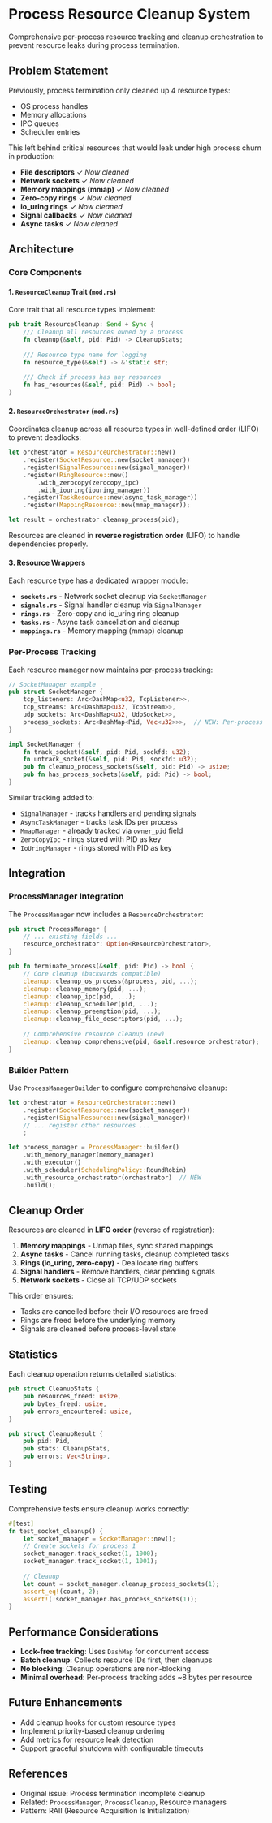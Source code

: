# Process Resource Cleanup System

Comprehensive per-process resource tracking and cleanup orchestration to prevent resource leaks during process termination.

## Problem Statement

Previously, process termination only cleaned up 4 resource types:
- OS process handles
- Memory allocations
- IPC queues
- Scheduler entries

This left behind critical resources that would leak under high process churn in production:
- **File descriptors** ✓ *Now cleaned*
- **Network sockets** ✓ *Now cleaned*
- **Memory mappings (mmap)** ✓ *Now cleaned*
- **Zero-copy rings** ✓ *Now cleaned*
- **io_uring rings** ✓ *Now cleaned*
- **Signal callbacks** ✓ *Now cleaned*
- **Async tasks** ✓ *Now cleaned*

## Architecture

### Core Components

#### 1. `ResourceCleanup` Trait (`mod.rs`)

Core trait that all resource types implement:

```rust
pub trait ResourceCleanup: Send + Sync {
    /// Cleanup all resources owned by a process
    fn cleanup(&self, pid: Pid) -> CleanupStats;
    
    /// Resource type name for logging
    fn resource_type(&self) -> &'static str;
    
    /// Check if process has any resources
    fn has_resources(&self, pid: Pid) -> bool;
}
```

#### 2. `ResourceOrchestrator` (`mod.rs`)

Coordinates cleanup across all resource types in well-defined order (LIFO) to prevent deadlocks:

```rust
let orchestrator = ResourceOrchestrator::new()
    .register(SocketResource::new(socket_manager))
    .register(SignalResource::new(signal_manager))
    .register(RingResource::new()
        .with_zerocopy(zerocopy_ipc)
        .with_iouring(iouring_manager))
    .register(TaskResource::new(async_task_manager))
    .register(MappingResource::new(mmap_manager));

let result = orchestrator.cleanup_process(pid);
```

Resources are cleaned in **reverse registration order** (LIFO) to handle dependencies properly.

#### 3. Resource Wrappers

Each resource type has a dedicated wrapper module:

- **`sockets.rs`** - Network socket cleanup via `SocketManager`
- **`signals.rs`** - Signal handler cleanup via `SignalManager`
- **`rings.rs`** - Zero-copy and io_uring ring cleanup
- **`tasks.rs`** - Async task cancellation and cleanup
- **`mappings.rs`** - Memory mapping (mmap) cleanup

### Per-Process Tracking

Each resource manager now maintains per-process tracking:

```rust
// SocketManager example
pub struct SocketManager {
    tcp_listeners: Arc<DashMap<u32, TcpListener>>,
    tcp_streams: Arc<DashMap<u32, TcpStream>>,
    udp_sockets: Arc<DashMap<u32, UdpSocket>>,
    process_sockets: Arc<DashMap<Pid, Vec<u32>>>,  // NEW: Per-process tracking
}

impl SocketManager {
    fn track_socket(&self, pid: Pid, sockfd: u32);
    fn untrack_socket(&self, pid: Pid, sockfd: u32);
    pub fn cleanup_process_sockets(&self, pid: Pid) -> usize;
    pub fn has_process_sockets(&self, pid: Pid) -> bool;
}
```

Similar tracking added to:
- `SignalManager` - tracks handlers and pending signals
- `AsyncTaskManager` - tracks task IDs per process
- `MmapManager` - already tracked via `owner_pid` field
- `ZeroCopyIpc` - rings stored with PID as key
- `IoUringManager` - rings stored with PID as key

## Integration

### ProcessManager Integration

The `ProcessManager` now includes a `ResourceOrchestrator`:

```rust
pub struct ProcessManager {
    // ... existing fields ...
    resource_orchestrator: Option<ResourceOrchestrator>,
}

pub fn terminate_process(&self, pid: Pid) -> bool {
    // Core cleanup (backwards compatible)
    cleanup::cleanup_os_process(&process, pid, ...);
    cleanup::cleanup_memory(pid, ...);
    cleanup::cleanup_ipc(pid, ...);
    cleanup::cleanup_scheduler(pid, ...);
    cleanup::cleanup_preemption(pid, ...);
    cleanup::cleanup_file_descriptors(pid, ...);
    
    // Comprehensive resource cleanup (new)
    cleanup::cleanup_comprehensive(pid, &self.resource_orchestrator);
}
```

### Builder Pattern

Use `ProcessManagerBuilder` to configure comprehensive cleanup:

```rust
let orchestrator = ResourceOrchestrator::new()
    .register(SocketResource::new(socket_manager))
    .register(SignalResource::new(signal_manager))
    // ... register other resources ...
    ;

let process_manager = ProcessManager::builder()
    .with_memory_manager(memory_manager)
    .with_executor()
    .with_scheduler(SchedulingPolicy::RoundRobin)
    .with_resource_orchestrator(orchestrator)  // NEW
    .build();
```

## Cleanup Order

Resources are cleaned in **LIFO order** (reverse of registration):

1. **Memory mappings** - Unmap files, sync shared mappings
2. **Async tasks** - Cancel running tasks, cleanup completed tasks
3. **Rings (io_uring, zero-copy)** - Deallocate ring buffers
4. **Signal handlers** - Remove handlers, clear pending signals
5. **Network sockets** - Close all TCP/UDP sockets

This order ensures:
- Tasks are cancelled before their I/O resources are freed
- Rings are freed before the underlying memory
- Signals are cleaned before process-level state

## Statistics

Each cleanup operation returns detailed statistics:

```rust
pub struct CleanupStats {
    pub resources_freed: usize,
    pub bytes_freed: usize,
    pub errors_encountered: usize,
}

pub struct CleanupResult {
    pub pid: Pid,
    pub stats: CleanupStats,
    pub errors: Vec<String>,
}
```

## Testing

Comprehensive tests ensure cleanup works correctly:

```rust
#[test]
fn test_socket_cleanup() {
    let socket_manager = SocketManager::new();
    // Create sockets for process 1
    socket_manager.track_socket(1, 1000);
    socket_manager.track_socket(1, 1001);
    
    // Cleanup
    let count = socket_manager.cleanup_process_sockets(1);
    assert_eq!(count, 2);
    assert!(!socket_manager.has_process_sockets(1));
}
```

## Performance Considerations

- **Lock-free tracking**: Uses `DashMap` for concurrent access
- **Batch cleanup**: Collects resource IDs first, then cleanups
- **No blocking**: Cleanup operations are non-blocking
- **Minimal overhead**: Per-process tracking adds ~8 bytes per resource

## Future Enhancements

- Add cleanup hooks for custom resource types
- Implement priority-based cleanup ordering
- Add metrics for resource leak detection
- Support graceful shutdown with configurable timeouts

## References

- Original issue: Process termination incomplete cleanup
- Related: `ProcessManager`, `ProcessCleanup`, Resource managers
- Pattern: RAII (Resource Acquisition Is Initialization)

